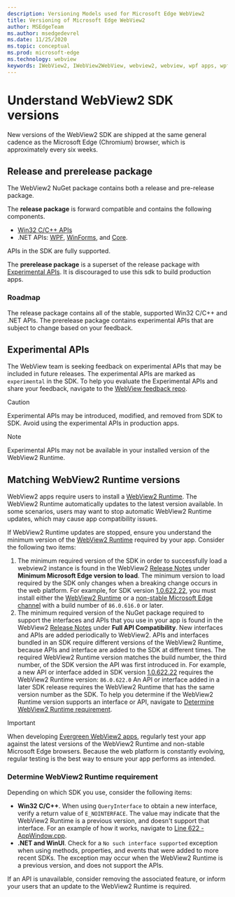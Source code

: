 ```yaml
---
description: Versioning Models used for Microsoft Edge WebView2
title: Versioning of Microsoft Edge WebView2
author: MSEdgeTeam
ms.author: msedgedevrel
ms.date: 11/25/2020
ms.topic: conceptual
ms.prod: microsoft-edge
ms.technology: webview
keywords: IWebView2, IWebView2WebView, webview2, webview, wpf apps, wpf, edge, ICoreWebView2, ICoreWebView2Host, browser control, edge html
---
```

# Understand WebView2 SDK versions  

New versions of the WebView2 SDK are shipped at the same general cadence as the Microsoft Edge \(Chromium\) browser, which is approximately every six weeks.  

## Release and prerelease package  

The WebView2 NuGet package contains both a release and pre-release package.  

The **release package** is forward compatible and contains the following components.  

*   [Win32 C/C++ APIs][ReferenceWin32]
*   .NET APIs:  [WPF][DotnetMicrosoftWebWebview2WpfNamespace], [WinForms][DotnetMicrosoftWebWebview2WinformsNamespace], and [Core][DotnetMicrosoftWebWebview2CoreNamespace].  
    
APIs in the SDK are fully supported.  

The **prerelease package** is a superset of the release package with [Experimental APIs](#experimental-apis). It is discouraged to use this sdk to build production apps.   

### Roadmap  

The release package contains all of the stable, supported Win32 C/C++ and .NET APIs.  The prerelease package contains experimental APIs that are subject to change based on your feedback.  

## Experimental APIs  

The WebView team is seeking feedback on experimental APIs that may be included in future releases.  The experimental APIs are marked as `experimental` in the SDK.  To help you evaluate the Experimental APIs and share your feedback, navigate to the [WebView feedback repo][GithubMicrosoftedgeWebviewfeedback].  

> [!CAUTION]
> Experimental APIs may be introduced, modified, and removed from SDK to SDK.  Avoid using the experimental APIs in production apps.  

> [!NOTE]
> Experimental APIs may not be available in your installed version of the WebView2 Runtime.  

## Matching WebView2 Runtime versions  
WebView2 apps require users to install a [WebView2 Runtime][MicrosoftDeveloperEdgeWebview2].  The WebView2 Runtime automatically updates to the latest version available.  In some scenarios, users may want to stop automatic WebView2 Runtime updates, which may cause app compatibility issues.  

If WebView2 Runtime updates are stopped, ensure you understand the minimum version of the [WebView2 Runtime][MicrosoftDeveloperEdgeWebview2] required by your app.  Consider the following two items:  

1.  The minimum required version of the SDK in order to successfully load a webview2 instance is found in the WebView2 [Release Notes][Webview2Releasenotes] under **Minimum Microsoft Edge version to load**.  The minimum version to load required by the SDK only changes when a breaking change occurs in the web platform. For example, for SDK version [1.0.622.22][Webview2Releasenotes1062222], you must install either the [WebView2 Runtime][MicrosoftDeveloperEdgeWebview2] or a [non-stable Microsoft Edge channel][MicrosoftedgeinsiderDownload] with a build number of `86.0.616.0` or later.   
1.  The minimum required version of the NuGet package required to support the interfaces and APIs that you use in your app is found in the WebView2 [Release Notes][Webview2Releasenotes] under **Full API Compatibility**.  New interfaces and APIs are added periodically to WebView2.  APIs and interfaces bundled in an SDK require different versions of the WebView2 Runtime, because APIs and interface are added to the SDK at different times.  The required WebView2 Runtime version matches the build number, the third number, of the SDK version the API was first introduced in.  For example, a new API or interface added in SDK version [1.0.622.22][Webview2Releasenotes1062222] requires the WebView2 Runtime version:  `86.0.622.0`  An API or interface added in a later SDK release requires the WebView2 Runtime that has the same version number as the SDK.  To help you determine if the WebView2 Runtime version supports an interface or API, navigate to [Determine WebView2 Runtime requirement](#determine-webview2-runtime-requirement).  
    
> [!IMPORTANT]
> When developing [Evergreen WebView2 apps][Webview2ConceptsDistributionEvergreenDistributionMode], regularly test your app against the latest versions of the WebView2 Runtime and non-stable Microsoft Edge browsers.  Because the web platform is constantly evolving, regular testing is the best way to ensure your app performs as intended.  

### Determine WebView2 Runtime requirement  

Depending on which SDK you use, consider the following items:  

*   **Win32 C/C++**.  When using `QueryInterface` to obtain a new interface, verify a return value of `E_NOINTERFACE`.  The value may indicate that the WebView2 Runtime is a previous version, and doesn't support that interface.  For an example of how it works, navigate to [Line 622 - AppWindow.cpp][GithubMicrosoftedgeWebview2samplesSampleappsWebview2apisampleAppwindowCppL622].  
*   **.NET and WinUI**.  Check for a `No such interface supported` exception when using methods, properties, and events that were added to more recent SDKs.  The exception may occur when the WebView2 Runtime is a previous version, and does not support the APIs.  
    
If an API is unavailable, consider removing the associated feature, or inform your users that an update to the WebView2 Runtime is required.  

<!--
## Versioning  

After you have used a particular version of the SDK to build your app, your app may end up running with an older or newer version of installed browser binaries.  Until version 1.0.0.0 of WebView2 there may be breaking changes during updates that prevent your SDK from working with different versions of installed browser binaries.  After version 1.0.0.0, different versions of the SDK may work with different versions of the installed browser by using the following best practices.  

1.  To account for breaking changes to the API be sure to check for failure when requesting the DLL export `CreateCoreWebView2Environment` and when running `QueryInterface` on any `CoreWebView2` object.  A return value of `E_NOINTERFACE` indicates that the SDK is not compatible with the Microsoft Edge browser binaries.  
1.  Checking for failure from `QueryInterface` also accounts for cases where the SDK is newer than the version of the Microsoft Edge browser and your app attempts to use an interface of which the Microsoft Edge browser is unaware.  
1.  When an interface is unavailable, you may consider disabling the associated feature if possible, or otherwise informing your users to update their browsers.  
    -->  

<!--links -->  

[Webview2ConceptsDistributionEvergreenDistributionMode]: ./distribution.md#evergreen-distribution-mode "Evergreen distribution mode - Distribution of apps using WebView2 | Microsoft Docs"  
[Webview2Releasenotes]: ../releasenotes.md "Release notes for WebView2 SDK | Microsoft Docs"  
[Webview2Releasenotes1062222]: ../releasenotes.md#1062222 "1.0.622.22 - Release notes for WebView2 SDK | Microsoft Docs"   

[DeployedgeChannels]: /deployedge/microsoft-edge-channels "Overview of the Microsoft Edge channels | Microsoft Docs"  

[DotnetMicrosoftWebWebview2CoreNamespace]: /dotnet/api/microsoft.web.webview2.core "Microsoft.Web.WebView2.Core Namespace | Microsoft Docs"  
[DotnetMicrosoftWebWebview2WpfNamespace]: /dotnet/api/microsoft.web.webview2.wpf "Microsoft.Web.WebView2.Wpf Namespace | Microsoft Docs"  
[DotnetMicrosoftWebWebview2WinformsNamespace]: /dotnet/api/microsoft.web.webview2.winforms "Microsoft.Web.WebView2.WinForms Namespace | Microsoft Docs"  
[ReferenceWin32]: /microsoft-edge/webview2/reference/win32 "WebView2 Win32 C++ Reference | Microsoft Docs"  

[MicrosoftDeveloperEdgeWebview2]: https://developer.microsoft.com/microsoft-edge/webview2/ "Microsoft Edge WebView2 | Microsoft Developer"  

[GithubMicrosoftedgeWebviewfeedback]: https://github.com/MicrosoftEdge/WebViewFeedback "WebView Feedback - MicrosoftEdge/WebViewFeedback | GitHub"  
[GithubMicrosoftedgeWebview2samplesSampleappsWebview2apisampleAppwindowCppL622]: https://github.com/MicrosoftEdge/WebView2Samples/blob/8ec7de9d3e80a942bc7025cffad98eee75e11e64/SampleApps/WebView2APISample/AppWindow.cpp#L622 "Line 622 - AppWindow.cpp - MicrosoftEdge/WebView2Samples | GitHub"  

[MicrosoftedgeinsiderDownload]: https://www.microsoftedgeinsider.com/download "Download Microsoft Edge Insider Channels"  
